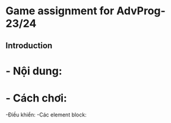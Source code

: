 # **Game assignment for AdvProg-23/24**
## **Introduction**
# - Nội dung: 
# - Cách chơi: 
   -Điều khiển:
   -Các element block: 
